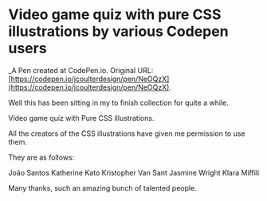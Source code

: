 # Video game quiz with pure CSS illustrations by various Codepen users
 _A Pen created at CodePen.io. Original URL: [https://codepen.io/jcoulterdesign/pen/NeOQzX](https://codepen.io/jcoulterdesign/pen/NeOQzX).

 Well this has been sitting in my to finish collection for quite a while.

Video game quiz with Pure CSS illustrations.

All the creators of the CSS illustrations have given me permission to use them.

They are as follows:

João Santos
Katherine Kato
Kristopher Van Sant
Jasmine Wright
Klara Miffili

Many thanks, such an amazing bunch of talented people. 